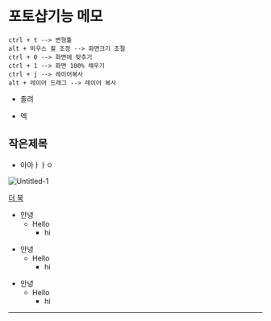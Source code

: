 # 포토샵기능 메모

```
ctrl + t --> 변형툴
alt + 마우스 휠 조정 --> 화면크기 조절
ctrl + 0 --> 화면에 맞추기
ctrl + 1 --> 화면 100% 채우기
ctrl + j --> 레이어복사
alt + 레이어 드래그 --> 레이어 복사
```

* 졸려
- 엑

## 작은제목

* 아아ㅏㅏㅇ


![Untitled-1](https://user-images.githubusercontent.com/129017020/229425295-8a0f778d-1647-43b3-b840-3babb9115d69.jpg)

[더 북](https://thebook.io/080313/)


+ 안녕
  + Hello
    + hi


* 안녕
  * Hello
    * hi

- 안녕
  - Hello
    - hi

--------------------
